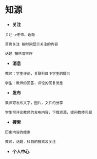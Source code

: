 # 知源

* **关注**  
```
关注->老师，话题  
```  
```
首页关注 按时间显示关注的内容
```  
```
话题 按热度排序
```
* **消息**  
```
教师：学生评论，关联科目下学生的提问
```  
```
学生：教师的回答，评论的回复消息
```  
* **发布**  
```
教师可发布文字，图片，文件的分享
```  
```
学生可评论教师的发布内容，下载资源，提问教师问题
```    
* **搜索**  
```
历史内容的搜索
```  
```
教师，话题，科目的搜索及关注
```  
* **个人中心**
